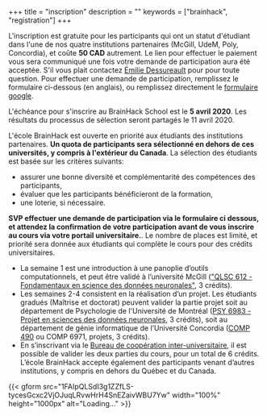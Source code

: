 +++
title = "inscription"
description = ""
keywords = ["brainhack", "registration"]
+++

L'inscription est gratuite pour les participants qui ont un statut d'étudiant dans l'une de nos quatre institutions partenaires (McGill, UdeM, Poly, Concordia), et coûte **50 CAD** autrement. Le lien pour effectuer le paiement vous sera communiqué une fois votre demande de participation aura été acceptée. S'il vous plait contactez [Émilie Dessureault](mailto:emilie.dessureault@criugm.qc.ca) pour pour toute question. Pour effectuer une demande de participation, remplissez le formulaire ci-dessous (en anglais), ou remplissez directement le [formulaire google](https://forms.gle/adrzs9ztZA69c4rg7).

<div class="alert alert-success text-center" role="alert">L'échéance pour s'inscrire au BrainHack School est le <b>5 avril 2020</b>. Les résultats du processus de sélection seront partagés le 11 avril 2020.</div>

L'école BrainHack est ouverte en priorité aux étudiants des institutions partenaires. **Un quota de participants sera sélectionné en dehors de ces universités, y compris à l'extérieur du Canada**. La sélection des étudiants est basée sur les critères suivants:

  * assurer une bonne diversité et complémentarité des compétences des participants,
  * évaluer que les participants bénéficieront de la formation,
  * une loterie, si nécessaire.

**SVP effectuer une demande de participation via le formulaire ci dessous, et attendez la confirmation de votre participation avant de vous inscrire au cours via votre portail universitaire.**. Le nombre de places est limité, et priorité sera donnée aux étudiants qui complète le cours pour des crédits universitaires.

 * La semaine 1 est une introduction à une panoplie d’outils computationnels, et peut être validé à l’université McGill (["QLSC 612 - Fondamentaux en science des données neuronales"](https://www.mcgill.ca/study/2019-2020/courses/qlsc-612), 3 crédits).
 * Les semaines 2-4 consistent en la réalisation d’un projet. Les étudiants gradués (Maîtrise et doctorat) peuvent valider la partie projet soit au département de Psychologie de l'Université de Montréal ([PSY 6983 - Projet en sciences des données neuronales](https://admission.umontreal.ca/cours-et-horaires/cours/psy-6983/), 3 crédits), soit au département de génie informatique de l’Université Concordia ([COMP 490](http://www.concordia.ca/academics/undergraduate/calendar/current/sec71/71-70.html) ou COMP 6971, projets, 3 crédits).
 * En s’inscrivant via le [Bureau de coopération inter-universitaire](http://www.bci-qc.ca), il est possible de valider les deux parties du cours, pour un total de 6 crédits. L’école BrainHack accepte également des participants venant d’autres institutions, y compris en dehors du Québec et du Canada.

{{< gform src="1FAIpQLSdI3g1ZZfLS-tycesGcxc2VjOJuqLRvwHrH4SnEZaivWBU7Yw" width="100%" height="1000px" alt="Loading..." >}}

